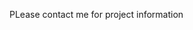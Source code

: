 PLease contact me for project information


<!---
elinaa-oi/elinaa-oi is a ✨ special ✨ repository because its `README.md` (this file) appears on your GitHub profile.
You can click the Preview link to take a look at your changes.
--->
